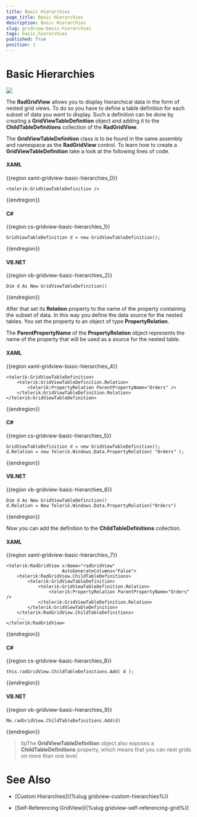 ```yaml
---
title: Basic Hierarchies
page_title: Basic Hierarchies
description: Basic Hierarchies
slug: gridview-basic-hierarchies
tags: basic,hierarchies
published: True
position: 1
---
```


# Basic Hierarchies

![](images/RadGridView_BasicHierarchies_1.png)

The __RadGridView__ allows you to display hierarchical data in the form of nested grid views. To do so you have to define a table definition for each subset of data you want to display. Such a definition can be done by creating a __GridViewTableDefinition__ object and adding it to the __ChildTableDefinitions__ collection of the __RadGridView__.

The __GridViewTableDefinition__ class is to be found in the same assembly and namespace as the __RadGridView__ control. To learn how to create a __GridViewTableDefinition__ take a look at the following lines of code.

#### __XAML__

{{region xaml-gridview-basic-hierarchies_0}}

	<telerik:GridViewTableDefinition />
{{endregion}}

#### __C#__

{{region cs-gridview-basic-hierarchies_1}}

	GridViewTableDefinition d = new GridViewTableDefinition();
{{endregion}}

#### __VB.NET__

{{region vb-gridview-basic-hierarchies_2}}

	Dim d As New GridViewTableDefinition()
{{endregion}}

After that set its __Relation__ property to the name of the property containing the subset of data. In this way you define the data source for the nested tables. You set the property to an object of type __PropertyRelation__.

The __ParentPropertyName__ of the __PropertyRelation__ object represents the name of the property that will be used as a source for the nested table.

#### __XAML__

{{region xaml-gridview-basic-hierarchies_4}}

	<telerik:GridViewTableDefinition>
		<telerik:GridViewTableDefinition.Relation>
			<telerik:PropertyRelation ParentPropertyName="Orders" />
		</telerik:GridViewTableDefinition.Relation>
	</telerik:GridViewTableDefinition>
{{endregion}}

#### __C#__

{{region cs-gridview-basic-hierarchies_5}}

	GridViewTableDefinition d = new GridViewTableDefinition();
	d.Relation = new Telerik.Windows.Data.PropertyRelation( "Orders" );
{{endregion}}


#### __VB.NET__

{{region vb-gridview-basic-hierarchies_6}}

	Dim d As New GridViewTableDefinition()
	d.Relation = New Telerik.Windows.Data.PropertyRelation("Orders")
{{endregion}}

Now you can add the definition to the __ChildTableDefinitions__ collection.

#### __XAML__

{{region xaml-gridview-basic-hierarchies_7}}

	<telerik:RadGridView x:Name="radGridView"
	                     AutoGenerateColumns="False">
		<telerik:RadGridView.ChildTableDefinitions>
			<telerik:GridViewTableDefinition>
				<telerik:GridViewTableDefinition.Relation>
					<telerik:PropertyRelation ParentPropertyName="Orders" />
				</telerik:GridViewTableDefinition.Relation>
			</telerik:GridViewTableDefinition>
		</telerik:RadGridView.ChildTableDefinitions>
		...
	</telerik:RadGridView>
{{endregion}}


#### __C#__

{{region cs-gridview-basic-hierarchies_8}}

	this.radGridView.ChildTableDefinitions.Add( d );
{{endregion}}

#### __VB.NET__

{{region vb-gridview-basic-hierarchies_9}}

	Me.radGridView.ChildTableDefinitions.Add(d)
{{endregion}}

>tipThe __GridViewTableDefinition__ object also exposes a __ChildTableDefinitions__ property, which means that you can nest grids on more than one level.

# See Also

 * [Custom Hierarchies]({%slug gridview-custom-hierarchies%})

 * [Self-Referencing GridView]({%slug gridview-self-referencing-grid%})
